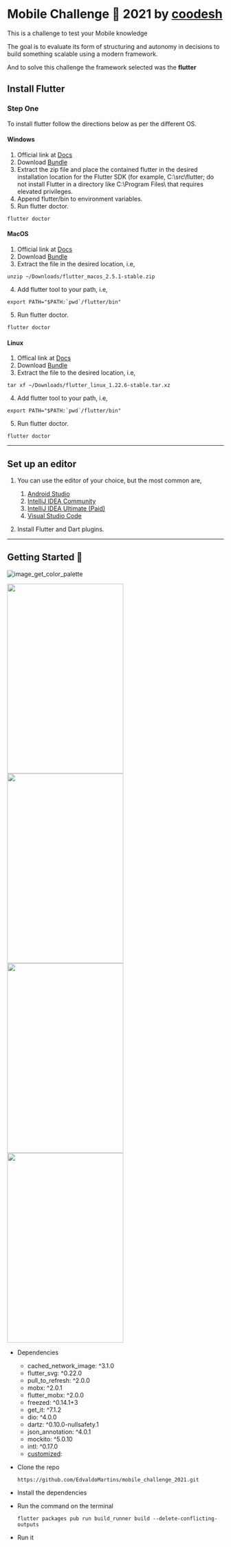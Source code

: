 # Mobile Challenge 🏅 2021 by [coodesh](https://lab.coodesh.com/public-challenges/mobile-challenge-2021)

This is a challenge to test your Mobile knowledge

The goal is to evaluate its form of structuring and autonomy in decisions to build something scalable using a modern framework.

And to solve this challenge the framework selected was the **flutter**

## Install Flutter

### Step One
To install flutter follow the directions below as per the different OS.

#### Windows
1. Official link at [Docs](https://flutter.dev/docs/get-started/install/windows)
2. Download [Bundle](https://storage.googleapis.com/flutter_infra/releases/stable/windows/flutter_windows_v1.9.1+hotfix.2-stable.zip)
3. Extract the zip file and place the contained flutter in the desired installation location for the Flutter SDK (for example, C:\src\flutter; do not install Flutter in a directory like C:\Program Files\ that requires elevated privileges.
4. Append flutter/bin to environment variables.
5. Run flutter doctor.
```
flutter doctor
```

#### MacOS
1. Official link at [Docs](https://flutter.dev/docs/get-started/install/macos)
2. Download [Bundle](https://storage.googleapis.com/flutter_infra/releases/stable/macos/flutter_macos_v1.9.1+hotfix.2-stable.zip)
3. Extract the file in the desired location, i.e,
``` 
unzip ~/Downloads/flutter_macos_2.5.1-stable.zip
```
4. Add flutter tool to your path, i.e,
```        
export PATH="$PATH:`pwd`/flutter/bin"
```
5. Run flutter doctor.
```        
flutter doctor
```

#### Linux
1. Offical link at [Docs](https://flutter.dev/docs/get-started/install/linux)
2. Download [Bundle](https://storage.googleapis.com/flutter_infra/releases/stable/linux/flutter_linux_v1.9.1+hotfix.2-stable.tar.xz)
3. Extract the file to the desired location, i.e,
```        
tar xf ~/Downloads/flutter_linux_1.22.6-stable.tar.xz
```
4. Add flutter tool to your path, i.e,
```        
export PATH="$PATH:`pwd`/flutter/bin"
```
5. Run flutter doctor.
```
flutter doctor
```    

***
## Set up an editor

1. You can use the editor of your choice, but the most common are,
    1. [Android Studio](https://developer.android.com/studio)
    2. [IntelliJ IDEA Community](https://www.jetbrains.com/idea/download/)
    3. [IntelliJ IDEA Ultimate (Paid)](https://www.jetbrains.com/idea/download/)
    4. [Visual Studio Code](https://code.visualstudio.com/)

2. Install Flutter and Dart plugins.

***
## Getting Started 🚀

![image_get_color_palette](screenshots/template.png)

<p float="left;padding=10px">
<img src="/screenshots/smartmockups_1.png" width="270" height="440"> 
<img src="/screenshots/smartmockups_2.png" width="270" height="440"> 
<img src="/screenshots/smartmockups_3.png" width="270" height="440"> 
<img src="/screenshots/smartmockups_4.png" width="270" height="440"> 
 </p>

- Dependencies
    * cached_network_image: ^3.1.0
    * flutter_svg: ^0.22.0
    * pull_to_refresh: ^2.0.0
    * mobx: ^2.0.1
    * flutter_mobx: ^2.0.0
    * freezed: ^0.14.1+3
    * get_it: ^7.1.2
    * dio: ^4.0.0
    * dartz: ^0.10.0-nullsafety.1
    * json_annotation: ^4.0.1
    * mockito: ^5.0.10
    * intl: ^0.17.0
    * [customized](https://github.com/EdvaldoMartins/customized/):

- Clone the repo
   ``` 
   https://github.com/EdvaldoMartins/mobile_challenge_2021.git
   ```
- Install the dependencies
- Run the command on the terminal
  ``` 
  flutter packages pub run build_runner build --delete-conflicting-outputs
  ```
- Run it